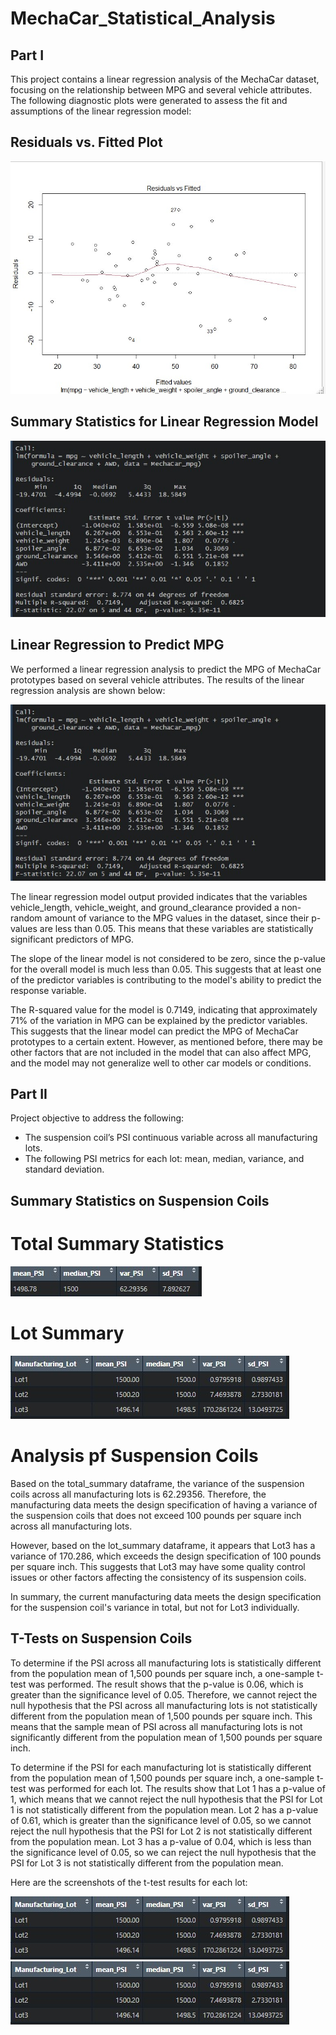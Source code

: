 # MechaCar_Statistical_Analysis
## Part I 
This project contains a linear regression analysis of the MechaCar dataset, focusing on the relationship between MPG and several vehicle attributes. The following diagnostic plots were generated to assess the fit and assumptions of the linear regression model:

## Residuals vs. Fitted Plot

![Residuals vs. Fitted Plot](https://github.com/aahudson/MechaCar_Statistical_Analysis/blob/main/Results/LinearRegression_Residuals_vs_Fitted.jpg)

## Summary Statistics for Linear Regression Model

![Summary Statistics for Linear Regression Model](https://github.com/aahudson/MechaCar_Statistical_Analysis/blob/main/Results/MechaCar_SummaryStats_LinearRegression.jpg)


## Linear Regression to Predict MPG

We performed a linear regression analysis to predict the MPG of MechaCar prototypes based on several vehicle attributes. The results of the linear regression analysis are shown below:

![Summary Statistics for Linear Regression Model](https://github.com/aahudson/MechaCar_Statistical_Analysis/blob/main/Results/MechaCar_SummaryStats_LinearRegression.jpg)

The linear regression model output provided indicates that the variables vehicle_length, vehicle_weight, and ground_clearance provided a non-random amount of variance to the MPG values in the dataset, since their p-values are less than 0.05. This means that these variables are statistically significant predictors of MPG.

The slope of the linear model is not considered to be zero, since the p-value for the overall model is much less than 0.05. This suggests that at least one of the predictor variables is contributing to the model's ability to predict the response variable.

The R-squared value for the model is 0.7149, indicating that approximately 71% of the variation in MPG can be explained by the predictor variables. This suggests that the linear model can predict the MPG of MechaCar prototypes to a certain extent. However, as mentioned before, there may be other factors that are not included in the model that can also affect MPG, and the model may not generalize well to other car models or conditions.

## Part II
Project objective to address the following: 
- The suspension coil’s PSI continuous variable across all manufacturing lots.
- The following PSI metrics for each lot: mean, median, variance, and standard deviation.

## Summary Statistics on Suspension Coils
# Total Summary Statistics 
![Total Summary Statistics for Suspension Coils](https://github.com/aahudson/MechaCar_Statistical_Analysis/blob/main/Results/Total_Summary_Statistics.jpg)

# Lot Summary 
![Summary Statistics for Lot](https://github.com/aahudson/MechaCar_Statistical_Analysis/blob/main/Results/Manufacturing_Lot_Summary.jpg)

# Analysis pf Suspension Coils 
Based on the total_summary dataframe, the variance of the suspension coils across all manufacturing lots is 62.29356. Therefore, the manufacturing data meets the design specification of having a variance of the suspension coils that does not exceed 100 pounds per square inch across all manufacturing lots.

However, based on the lot_summary dataframe, it appears that Lot3 has a variance of 170.286, which exceeds the design specification of 100 pounds per square inch. This suggests that Lot3 may have some quality control issues or other factors affecting the consistency of its suspension coils.

In summary, the current manufacturing data meets the design specification for the suspension coil's variance in total, but not for Lot3 individually.

## T-Tests on Suspension Coils
To determine if the PSI across all manufacturing lots is statistically different from the population mean of 1,500 pounds per square inch, a one-sample t-test was performed. The result shows that the p-value is 0.06, which is greater than the significance level of 0.05. Therefore, we cannot reject the null hypothesis that the PSI across all manufacturing lots is not statistically different from the population mean of 1,500 pounds per square inch. This means that the sample mean of PSI across all manufacturing lots is not significantly different from the population mean of 1,500 pounds per square inch.

To determine if the PSI for each manufacturing lot is statistically different from the population mean of 1,500 pounds per square inch, a one-sample t-test was performed for each lot. The results show that Lot 1 has a p-value of 1, which means that we cannot reject the null hypothesis that the PSI for Lot 1 is not statistically different from the population mean. Lot 2 has a p-value of 0.61, which is greater than the significance level of 0.05, so we cannot reject the null hypothesis that the PSI for Lot 2 is not statistically different from the population mean. Lot 3 has a p-value of 0.04, which is less than the significance level of 0.05, so we can reject the null hypothesis that the PSI for Lot 3 is not statistically different from the population mean.

Here are the screenshots of the t-test results for each lot:

![Result of First T-test](https://github.com/aahudson/MechaCar_Statistical_Analysis/blob/main/Results/Manufacturing_Lot_Summary.jpg)
![Results of 3 T-tests](https://github.com/aahudson/MechaCar_Statistical_Analysis/blob/main/Results/Manufacturing_Lot_Summary.jpg)
